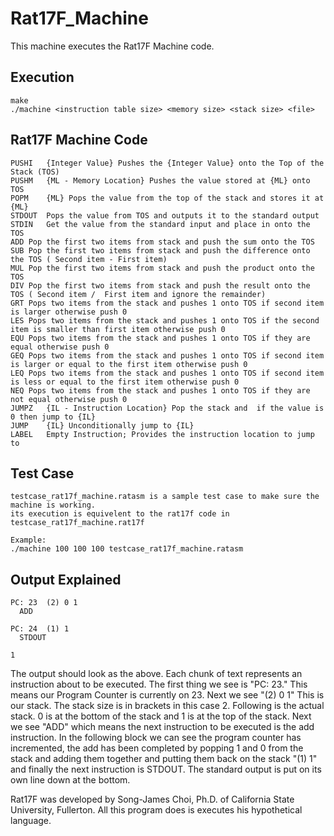 # Rat17F_Machine

This machine executes the Rat17F Machine code.

## Execution

	make
	./machine <instruction table size> <memory size> <stack size> <file>

## Rat17F Machine Code

	PUSHI	{Integer Value} Pushes the {Integer Value} onto the Top of the Stack (TOS)
	PUSHM	{ML - Memory Location} Pushes the value stored at {ML} onto TOS
	POPM	{ML} Pops the value from the top of the stack and stores it at {ML}
	STDOUT	Pops the value from TOS and outputs it to the standard output
	STDIN	Get the value from the standard input and place in onto the TOS
	ADD	Pop the first two items from stack and push the sum onto the TOS
	SUB	Pop the first two items from stack and push the difference onto the TOS ( Second item - First item)
	MUL	Pop the first two items from stack and push the product onto the TOS
	DIV	Pop the first two items from stack and push the result onto the TOS ( Second item /  First item and ignore the remainder)
	GRT	Pops two items from the stack and pushes 1 onto TOS if second item is larger otherwise push 0
	LES	Pops two items from the stack and pushes 1 onto TOS if the second item is smaller than first item otherwise push 0
	EQU	Pops two items from the stack and pushes 1 onto TOS if they are equal otherwise push 0
	GEQ	Pops two items from the stack and pushes 1 onto TOS if second item is larger or equal to the first item otherwise push 0
	LEQ	Pops two items from the stack and pushes 1 onto TOS if second item is less or equal to the first item otherwise push 0
	NEQ	Pops two items from the stack and pushes 1 onto TOS if they are not equal otherwise push 0
	JUMPZ	{IL - Instruction Location} Pop the stack and  if the value is 0 then jump to {IL}
	JUMP	{IL} Unconditionally jump to {IL}
	LABEL	Empty Instruction; Provides the instruction location to jump to

## Test Case

	testcase_rat17f_machine.ratasm is a sample test case to make sure the machine is working.
	its execution is equivelent to the rat17f code in testcase_rat17f_machine.rat17f

	Example:
	./machine 100 100 100 testcase_rat17f_machine.ratasm

## Output Explained

	PC: 23 	(2) 0 1
	  ADD
	
	PC: 24 	(1) 1
	  STDOUT
	
	1

The output should look as the above. Each chunk of text represents an instruction about to be executed. The first thing
we see is "PC: 23." This means our Program Counter is currently on 23. Next we see "(2) 0 1" This is our stack. The
stack size is in brackets in this case 2. Following is the actual stack. 0 is at the bottom of the stack and 1 is at
the top of the stack. Next we see "ADD" which means the next instruction to be executed is the add instruction. In the
following block we can see the program counter has incremented, the add has been completed by popping 1 and 0 from the
stack and adding them together and putting them back on the stack "(1) 1" and finally the next instruction is STDOUT.
The standard output is put on its own line down at the bottom.


Rat17F was developed by Song-James Choi, Ph.D. of California State University, Fullerton.
All this program does is executes his hypothetical language.
